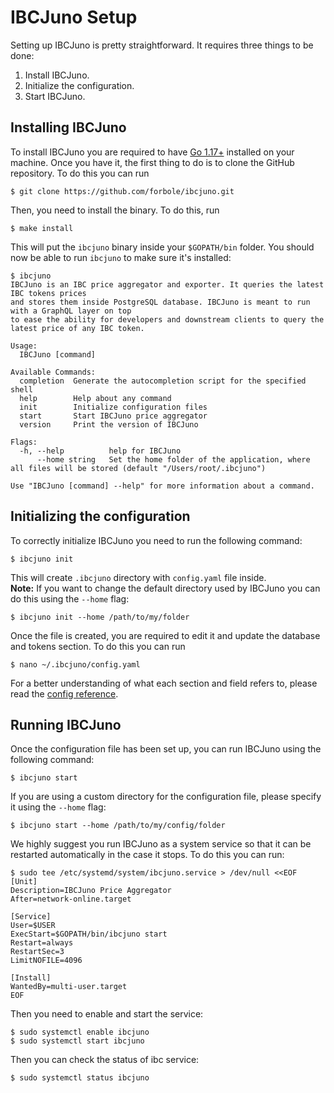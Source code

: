 # IBCJuno Setup
Setting up IBCJuno is pretty straightforward. It requires three things to be done:
1. Install IBCJuno.
1. Initialize the configuration.
2. Start IBCJuno.

## Installing IBCJuno
To install IBCJuno you are required to have [Go 1.17+](https://golang.org/dl/) installed on your machine. Once you have it, the first thing to do is to clone the GitHub repository. To do this you can run

```shell
$ git clone https://github.com/forbole/ibcjuno.git
```

Then, you need to install the binary. To do this, run

```shell
$ make install
```

This will put the `ibcjuno` binary inside your `$GOPATH/bin` folder. You should now be able to run `ibcjuno` to make sure it's installed:

```shell
$ ibcjuno
IBCJuno is an IBC price aggregator and exporter. It queries the latest IBC tokens prices
and stores them inside PostgreSQL database. IBCJuno is meant to run with a GraphQL layer on top
to ease the ability for developers and downstream clients to query the latest price of any IBC token.

Usage:
  IBCJuno [command]

Available Commands:
  completion  Generate the autocompletion script for the specified shell
  help        Help about any command
  init        Initialize configuration files
  start       Start IBCJuno price aggregator
  version     Print the version of IBCJuno

Flags:
  -h, --help          help for IBCJuno
      --home string   Set the home folder of the application, where all files will be stored (default "/Users/root/.ibcjuno")

Use "IBCJuno [command] --help" for more information about a command.
```

## Initializing the configuration
To correctly initialize IBCJuno you need to run the following command: 

```shell
$ ibcjuno init
```

This will create `.ibcjuno` directory with `config.yaml` file inside.  
**Note:** If you want to change the default directory used by IBCJuno you can do this using the `--home` flag:

```shell
$ ibcjuno init --home /path/to/my/folder
```

Once the file is created, you are required to edit it and update the database and tokens section. To do this you can run

```shell
$ nano ~/.ibcjuno/config.yaml
```

For a better understanding of what each section and field refers to, please read the [config reference](config.md).

## Running IBCJuno
Once the configuration file has been set up, you can run IBCJuno using the following command:

```shell
$ ibcjuno start
```

If you are using a custom directory for the configuration file, please specify it using the `--home` flag:


```shell
$ ibcjuno start --home /path/to/my/config/folder
```

We highly suggest you run IBCJuno as a system service so that it can be restarted automatically in the case it stops. To do this you can run:

```shell
$ sudo tee /etc/systemd/system/ibcjuno.service > /dev/null <<EOF
[Unit]
Description=IBCJuno Price Aggregator
After=network-online.target

[Service]
User=$USER
ExecStart=$GOPATH/bin/ibcjuno start
Restart=always
RestartSec=3
LimitNOFILE=4096

[Install]
WantedBy=multi-user.target
EOF
```

Then you need to enable and start the service:

```shell
$ sudo systemctl enable ibcjuno
$ sudo systemctl start ibcjuno
```

Then you can check the status of ibc service:

```shell
$ sudo systemctl status ibcjuno
```
